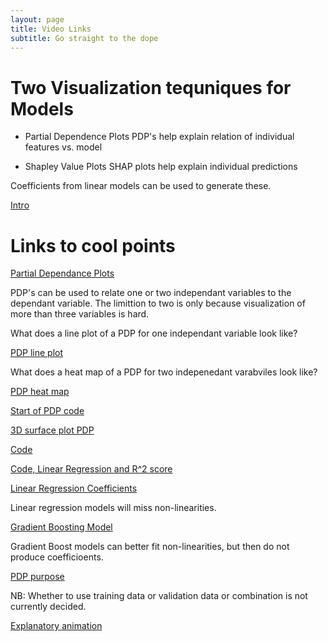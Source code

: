 ```yaml
---
layout: page
title: Video Links
subtitle: Go straight to the dope
---
```


# Two Visualization tequniques for Models
- Partial Dependence Plots
PDP's help explain relation of individual features vs. model

- Shapley Value Plots
SHAP plots help explain individual predictions

Coefficients from linear models can be used to generate these.


[Intro]("https://youtu.be/5h8BWAPar0k?t=10")


# Links to cool points
[Partial Dependance Plots](https://youtu.be/5h8BWAPar0k?t=45)

PDP's can be used to relate one or two independant variables to the dependant variable. The limittion to two is only because visualization of more than three variables is hard.

What does a line plot of a PDP for one independant variable look like? 

[PDP line plot](https://youtu.be/5h8BWAPar0k?t=57)

What does a heat map of a PDP for two indepenedant varabviles look like? 

[PDP heat map](https://youtu.be/5h8BWAPar0k?t=481)

[Start of PDP code](https://youtu.be/5h8BWAPar0k?t=859)

[3D surface plot PDP](https://youtu.be/5h8BWAPar0k?t=992)


[Code](https://youtu.be/5h8BWAPar0k?t=1067)

[Code, Linear Regression and R^2 score](https://youtu.be/5h8BWAPar0k?t=1104)

[Linear Regression Coefficients](https://youtu.be/5h8BWAPar0k?t=1138)


Linear regression models will miss non-linearities.

[Gradient Boosting Model](https://youtu.be/5h8BWAPar0k?t=1486)

Gradient Boost models can better fit non-linearities, but then do not produce coefficioents.

[PDP purpose](https://youtu.be/5h8BWAPar0k?t=1522)

NB: Whether to use training data or validation data or combination is not currently decided.

[Explanatory animation](https://youtu.be/5h8BWAPar0k?t=1547)




